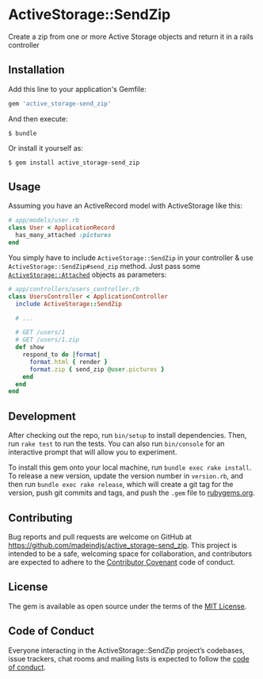 # ActiveStorage::SendZip

Create a zip from one or more Active Storage objects and return it in a rails controller

## Installation

Add this line to your application's Gemfile:

```ruby
gem 'active_storage-send_zip'
```

And then execute:

    $ bundle

Or install it yourself as:

    $ gem install active_storage-send_zip

## Usage

Assuming you have an ActiveRecord model with ActiveStorage like this:

~~~ruby
# app/models/user.rb
class User < ApplicationRecord
  has_many_attached :pictures
end
~~~

You simply have to include `ActiveStorage::SendZip` in your controller & use  `ActiveStorage::SendZip#send_zip` method. Just pass some [`ActiveStorage::Attached`](https://edgeapi.rubyonrails.org/classes/ActiveStorage/Attached/) objects as parameters:

~~~ruby
# app/controllers/users_controller.rb
class UsersController < ApplicationController
  include ActiveStorage::SendZip

  # ...

  # GET /users/1
  # GET /users/1.zip
  def show
    respond_to do |format|
      format.html { render }
      format.zip { send_zip @user.pictures }
    end
  end
end
~~~

## Development

After checking out the repo, run `bin/setup` to install dependencies. Then, run `rake test` to run the tests. You can also run `bin/console` for an interactive prompt that will allow you to experiment.

To install this gem onto your local machine, run `bundle exec rake install`. To release a new version, update the version number in `version.rb`, and then run `bundle exec rake release`, which will create a git tag for the version, push git commits and tags, and push the `.gem` file to [rubygems.org](https://rubygems.org).

## Contributing

Bug reports and pull requests are welcome on GitHub at https://github.com/madeindjs/active_storage-send_zip. This project is intended to be a safe, welcoming space for collaboration, and contributors are expected to adhere to the [Contributor Covenant](http://contributor-covenant.org) code of conduct.

## License

The gem is available as open source under the terms of the [MIT License](https://opensource.org/licenses/MIT).

## Code of Conduct

Everyone interacting in the ActiveStorage::SendZip project’s codebases, issue trackers, chat rooms and mailing lists is expected to follow the [code of conduct](https://github.com/madeindjs/active_storage-send_zip/blob/master/CODE_OF_CONDUCT.md).
